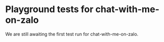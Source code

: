 # Playground tests for chat-with-me-on-zalo
We are still awaiting the first test run for chat-with-me-on-zalo.
